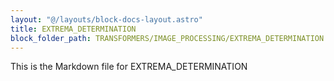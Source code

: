 ```yaml
---
layout: "@/layouts/block-docs-layout.astro"
title: EXTREMA_DETERMINATION
block_folder_path: TRANSFORMERS/IMAGE_PROCESSING/EXTREMA_DETERMINATION
---
```


This is the Markdown file for EXTREMA_DETERMINATION

